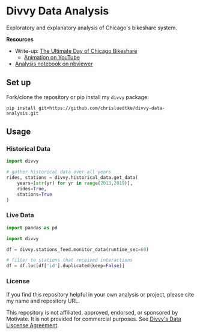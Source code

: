 # Divvy Data Analysis
Exploratory and explanatory analysis of Chicago's bikeshare system.

**Resources**
* Write-up: [The Ultimate Day of Chicago Bikeshare](https://chrisluedtke.github.io/divvy-data.html)
    * [Animation on YouTube](https://www.youtube.com/watch?v=SVueGQPpz14)
* [Analysis notebook on nbviewer](https://nbviewer.jupyter.org/github/chrisluedtke/divvy-data-analysis/blob/master/notebook.ipynb)

## Set up

Fork/clone the repository or pip install my `divvy` package:
```
pip install git+https://github.com/chrisluedtke/divvy-data-analysis.git
```

## Usage
### Historical Data
```python
import divvy

# gather historical data over all years
rides, stations = divvy.historical_data.get_data(
    years=[str(yr) for yr in range(2013,2019)],
    rides=True,
    stations=True
)
```

### Live Data
```python
import pandas as pd

import divvy

df = divvy.stations_feed.monitor_data(runtime_sec=60)

# filter to stations that received interactions
df = df.loc[df['id'].duplicated(keep=False)]
```

### License

If you find this repository helpful in your own analysis or project, please cite my name and repository URL.

This repository is not affiliated, approved, endorsed, or sponsored by Motivate. It is not provided for commercial purposes. See [Divvy's Data Liscense Agreement](https://www.divvybikes.com/data-license-agreement).
